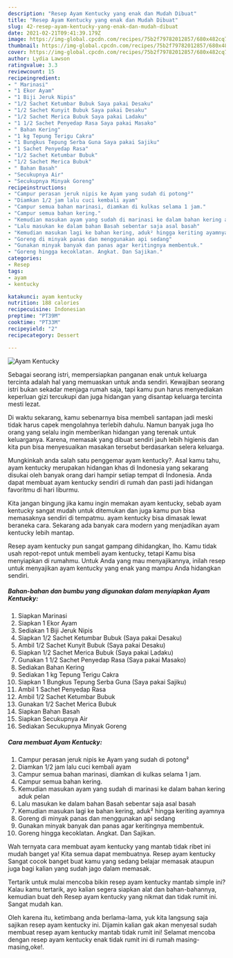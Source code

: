 ```yaml
---
description: "Resep Ayam Kentucky yang enak dan Mudah Dibuat"
title: "Resep Ayam Kentucky yang enak dan Mudah Dibuat"
slug: 42-resep-ayam-kentucky-yang-enak-dan-mudah-dibuat
date: 2021-02-21T09:41:39.179Z
image: https://img-global.cpcdn.com/recipes/75b2f79782012857/680x482cq70/ayam-kentucky-foto-resep-utama.jpg
thumbnail: https://img-global.cpcdn.com/recipes/75b2f79782012857/680x482cq70/ayam-kentucky-foto-resep-utama.jpg
cover: https://img-global.cpcdn.com/recipes/75b2f79782012857/680x482cq70/ayam-kentucky-foto-resep-utama.jpg
author: Lydia Lawson
ratingvalue: 3.3
reviewcount: 15
recipeingredient:
- " Marinasi"
- "1 Ekor Ayam"
- "1 Biji Jeruk Nipis"
- "1/2 Sachet Ketumbar Bubuk Saya pakai Desaku"
- "1/2 Sachet Kunyit Bubuk Saya pakai Desaku"
- "1/2 Sachet Merica Bubuk Saya pakai Ladaku"
- "1 1/2 Sachet Penyedap Rasa Saya pakai Masako"
- " Bahan Kering"
- "1 kg Tepung Terigu Cakra"
- "1 Bungkus Tepung Serba Guna Saya pakai Sajiku"
- "1 Sachet Penyedap Rasa"
- "1/2 Sachet Ketumbar Bubuk"
- "1/2 Sachet Merica Bubuk"
- " Bahan Basah"
- "Secukupnya Air"
- "Secukupnya Minyak Goreng"
recipeinstructions:
- "Campur perasan jeruk nipis ke Ayam yang sudah di potong²"
- "Diamkan 1/2 jam lalu cuci kembali ayam"
- "Campur semua bahan marinasi, diamkan di kulkas selama 1 jam."
- "Campur semua bahan kering."
- "Kemudian masukan ayam yang sudah di marinasi ke dalam bahan kering aduk pelan"
- "Lalu masukan ke dalam bahan Basah sebentar saja asal basah"
- "Kemudian masukan lagi ke bahan kering, aduk² hingga keriting ayamnya"
- "Goreng di minyak panas dan menggunakan api sedang"
- "Gunakan minyak banyak dan panas agar keritingnya membentuk."
- "Goreng hingga kecoklatan. Angkat. Dan Sajikan."
categories:
- Resep
tags:
- ayam
- kentucky

katakunci: ayam kentucky 
nutrition: 188 calories
recipecuisine: Indonesian
preptime: "PT39M"
cooktime: "PT33M"
recipeyield: "2"
recipecategory: Dessert

---
```



![Ayam Kentucky](https://img-global.cpcdn.com/recipes/75b2f79782012857/680x482cq70/ayam-kentucky-foto-resep-utama.jpg)

Sebagai seorang istri, mempersiapkan panganan enak untuk keluarga tercinta adalah hal yang memuaskan untuk anda sendiri. Kewajiban seorang istri bukan sekadar menjaga rumah saja, tapi kamu pun harus menyediakan keperluan gizi tercukupi dan juga hidangan yang disantap keluarga tercinta mesti lezat.

Di waktu  sekarang, kamu sebenarnya bisa membeli santapan jadi meski tidak harus capek mengolahnya terlebih dahulu. Namun banyak juga lho orang yang selalu ingin memberikan hidangan yang terenak untuk keluarganya. Karena, memasak yang dibuat sendiri jauh lebih higienis dan kita pun bisa menyesuaikan masakan tersebut berdasarkan selera keluarga. 



Mungkinkah anda salah satu penggemar ayam kentucky?. Asal kamu tahu, ayam kentucky merupakan hidangan khas di Indonesia yang sekarang disukai oleh banyak orang dari hampir setiap tempat di Indonesia. Anda dapat membuat ayam kentucky sendiri di rumah dan pasti jadi hidangan favoritmu di hari liburmu.

Kita jangan bingung jika kamu ingin memakan ayam kentucky, sebab ayam kentucky sangat mudah untuk ditemukan dan juga kamu pun bisa memasaknya sendiri di tempatmu. ayam kentucky bisa dimasak lewat beraneka cara. Sekarang ada banyak cara modern yang menjadikan ayam kentucky lebih mantap.

Resep ayam kentucky pun sangat gampang dihidangkan, lho. Kamu tidak usah repot-repot untuk membeli ayam kentucky, tetapi Kamu bisa menyiapkan di rumahmu. Untuk Anda yang mau menyajikannya, inilah resep untuk menyajikan ayam kentucky yang enak yang mampu Anda hidangkan sendiri.

<!--inarticleads1-->

##### Bahan-bahan dan bumbu yang digunakan dalam menyiapkan Ayam Kentucky:

1. Siapkan  Marinasi
1. Siapkan 1 Ekor Ayam
1. Sediakan 1 Biji Jeruk Nipis
1. Siapkan 1/2 Sachet Ketumbar Bubuk (Saya pakai Desaku)
1. Ambil 1/2 Sachet Kunyit Bubuk (Saya pakai Desaku)
1. Siapkan 1/2 Sachet Merica Bubuk (Saya pakai Ladaku)
1. Gunakan 1 1/2 Sachet Penyedap Rasa (Saya pakai Masako)
1. Sediakan  Bahan Kering
1. Sediakan 1 kg Tepung Terigu Cakra
1. Siapkan 1 Bungkus Tepung Serba Guna (Saya pakai Sajiku)
1. Ambil 1 Sachet Penyedap Rasa
1. Ambil 1/2 Sachet Ketumbar Bubuk
1. Gunakan 1/2 Sachet Merica Bubuk
1. Siapkan  Bahan Basah
1. Siapkan Secukupnya Air
1. Sediakan Secukupnya Minyak Goreng




<!--inarticleads2-->

##### Cara membuat Ayam Kentucky:

1. Campur perasan jeruk nipis ke Ayam yang sudah di potong²
1. Diamkan 1/2 jam lalu cuci kembali ayam
1. Campur semua bahan marinasi, diamkan di kulkas selama 1 jam.
1. Campur semua bahan kering.
1. Kemudian masukan ayam yang sudah di marinasi ke dalam bahan kering aduk pelan
1. Lalu masukan ke dalam bahan Basah sebentar saja asal basah
1. Kemudian masukan lagi ke bahan kering, aduk² hingga keriting ayamnya
1. Goreng di minyak panas dan menggunakan api sedang
1. Gunakan minyak banyak dan panas agar keritingnya membentuk.
1. Goreng hingga kecoklatan. Angkat. Dan Sajikan.




Wah ternyata cara membuat ayam kentucky yang mantab tidak ribet ini mudah banget ya! Kita semua dapat membuatnya. Resep ayam kentucky Sangat cocok banget buat kamu yang sedang belajar memasak ataupun juga bagi kalian yang sudah jago dalam memasak.

Tertarik untuk mulai mencoba bikin resep ayam kentucky mantab simple ini? Kalau kamu tertarik, ayo kalian segera siapkan alat dan bahan-bahannya, kemudian buat deh Resep ayam kentucky yang nikmat dan tidak rumit ini. Sangat mudah kan. 

Oleh karena itu, ketimbang anda berlama-lama, yuk kita langsung saja sajikan resep ayam kentucky ini. Dijamin kalian gak akan menyesal sudah membuat resep ayam kentucky mantab tidak rumit ini! Selamat mencoba dengan resep ayam kentucky enak tidak rumit ini di rumah masing-masing,oke!.

